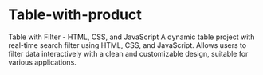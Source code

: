 # Table-with-product
 Table with Filter - HTML, CSS, and JavaScript A dynamic table project with real-time search filter using HTML, CSS, and JavaScript. Allows users to filter data interactively with a clean and customizable design, suitable for various applications.

